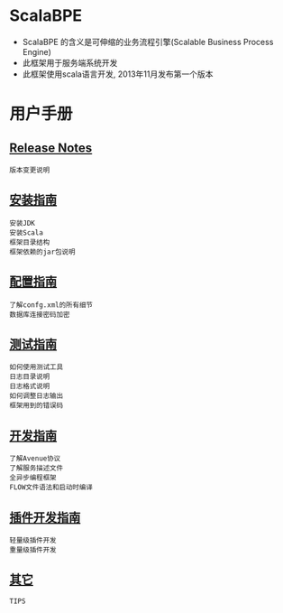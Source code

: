 # ScalaBPE

* ScalaBPE 的含义是可伸缩的业务流程引擎(Scalable Business Process Engine)
* 此框架用于服务端系统开发
* 此框架使用scala语言开发, 2013年11月发布第一个版本

# 用户手册

## [Release Notes](doc/releasenotes.md) 

	版本变更说明

## [安装指南](doc/install.md) 

	安装JDK
	安装Scala
	框架目录结构
	框架依赖的jar包说明

## [配置指南](doc/config.md) 

	了解confg.xml的所有细节
	数据库连接密码加密

## [测试指南](doc/test.md) 

	如何使用测试工具
	日志目录说明
	日志格式说明
	如何调整日志输出
	框架用到的错误码

## [开发指南](doc/develop.md)

	了解Avenue协议
	了解服务描述文件
	全异步编程框架
	FLOW文件语法和启动时编译

## [插件开发指南](doc/plugin.md) 

	轻量级插件开发
	重量级插件开发

## [其它](doc/other.md) 

	TIPS

